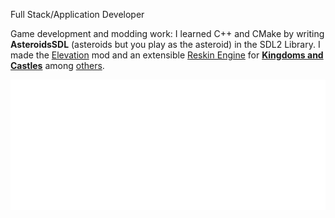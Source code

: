 Full Stack/Application Developer


Game development and modding work:
I learned C++ and CMake by writing **AsteroidsSDL** (asteroids but you play as the asteroid) in the SDL2 Library. I made the [Elevation](https://github.com/DaDevFox/KCMod_Elevation) mod and an extensible [Reskin Engine](https://github.com/DaDevFox/KC_ReskinEngine) for **[Kingdoms and Castles](https://store.steampowered.com/app/569480/Kingdoms_and_Castles/)** among [others](https://github.com/DaDevFox/KCMods). 

<!--![code](./metrics.plugin.code.svg)-->
![calendar](./metrics.plugin.isocalendar.svg)



<!--
**DaDevFox/DaDevFox** is a ✨ _special_ ✨ repository because its `README.md` (this file) appears on your GitHub profile.

Here are some ideas to get you started:

- 🔭 I’m currently working on ...
- 🌱 I’m currently learning ...
- 👯 I’m looking to collaborate on ...
- 🤔 I’m looking for help with ...
- 💬 Ask me about ...
- 📫 How to reach me: ...
- 😄 Pronouns: ...
- ⚡ Fun fact: ...
-->

